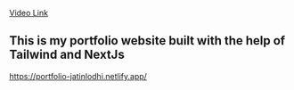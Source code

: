 [Video Link](https://drive.google.com/file/d/1uhz720_UV4TRFpw0xTWPF5REtHG0rRYk/view?usp=sharing)
## This is my portfolio website built with the help of Tailwind and NextJs
https://portfolio-jatinlodhi.netlify.app/
